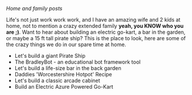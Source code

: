 *Home and family posts*

Life's not just work work work, and I have an amazing wife and 2 kids at home, not to mention a crazy extended family **yeah, you KNOW who you are ;)**. Want to hear about building an electric go-kart, a bar in the garden, or maybe a 15 ft tall pirate ship? This is the place to look, here are some of the crazy things we do in our spare time at home.

* Let's build a giant Pirate Ship
* The BradleyBot - an educational bot framework tool
* Let's build a life-size bar in the back garden
* Daddies 'Worcestershire Hotpot' Recipe
* Let's build a classic arcade cabinet
* <Pending>Build an Electric Azure Powered Go-Kart</Pending>
